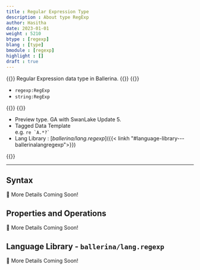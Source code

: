 ```yaml
---
title : Regular Expression Type
description : About type RegExp
author: Hasitha
date: 2023-01-01
weight : 5210
btype : [regexp]
blang : [type]
bmodule : [regexp]
highlight : []
draft : true
---
```

{{<md class="summary">}}
Regular Expression data type in Ballerina.
{{</md>}}
{{<md class="syntax">}}

* `regexp:RegExp`
* `string:RegExp`

{{</md>}}
{{<md class="tldr">}}

* Preview type. GA with SwanLake Update 5.
* Tagged Data Template <br> e.g. ``re `A.*?` ``
* Lang Library : [*ballerina/lang.regexp*]({{< linkh "#language-library---ballerinalangregexp">}})

{{</md>}}

<!--more-->
<hr>

## Syntax

🚧 More Details Coming Soon!

## Properties and Operations

🚧 More Details Coming Soon!

## Language Library - `ballerina/lang.regexp`

🚧 More Details Coming Soon!
